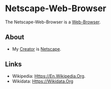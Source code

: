 # Netscape-Web-Browser

The Netscape-Web-Browser is a [Web-Browser](9000128.md).

## About

- My [Creator](600098.md) is [Netscape](240000044.md).

## Links

- Wikipedia: [Https://En.Wikipedia.Org](https://en.wikipedia.org/wiki/Netscape_Navigator).
- Wikidata: [Https://Wikidata.Org](https://wikidata.org/wiki/Q235419)
